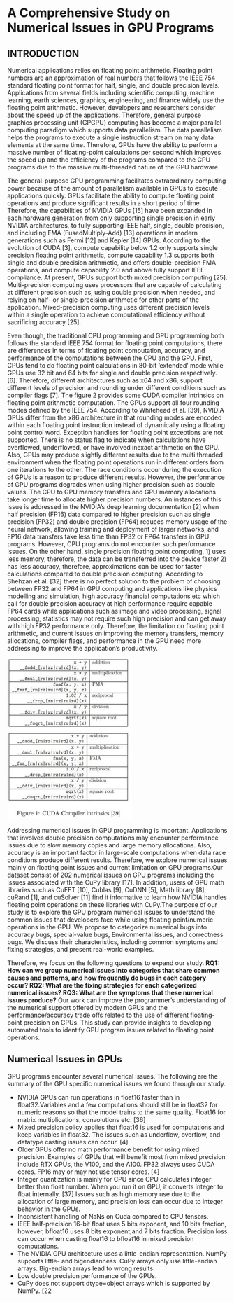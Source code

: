 # A Comprehensive Study on Numerical Issues in GPU Programs

## INTRODUCTION

Numerical applications relies on floating point arithmetic. Floating point numbers are an approximation of real
numbers that follows the IEEE 754 standard floating point format for half, single, and double precision levels.
Applications from several fields including scientific computing, machine learning, earth sciences, graphics, engineering, and finance widely use the floating point arithmetic. However, developers and researchers consider
about the speed up of the applications. Therefore, general purpose graphics processing unit (GPGPU) computing has become a major parallel computing paradigm which supports data parallelism. The data parallelism
helps the programs to execute a single instruction stream on many data elements at the same time. Therefore,
GPUs have the ability to perform a massive number of floating-point calculations per second which improves the
speed up and the efficiency of the programs compared to the CPU programs due to the massive multi-threaded
nature of the GPU hardware.

The general-purpose GPU programming facilitates extraordinary computing power because of the amount
of parallelism available in GPUs to execute applications quickly. GPUs facilitate the ability to compute floating
point operations and produce significant results in a short period of time. Therefore, the capabilities of NVIDIA
GPUs [15] have been expanded in each hardware generation from only supporting single precision in early
NVIDIA architectures, to fully supporting IEEE half, single, double precision, and including FMA (FusedMultiply-Add) [13] operations in modern generations such as Fermi [12] and Kepler [14] GPUs. According to
the evolution of CUDA [3], compute capability below 1.2 only supports single precision floating point arithmetic,
compute capability 1.3 supports both single and double precision arithmetic, and offers double-precision FMA
operations, and compute capability 2.0 and above fully support IEEE compliance. At present, GPUs support
both mixed precision computing [25]. Multi-precision computing uses processors that are capable of calculating
at different precision such as, using double precision when needed, and relying on half- or single-precision
arithmetic for other parts of the application. Mixed-precision computing uses different precision levels within a
single operation to achieve computational efficiency without sacrificing accuracy [25].

Even though, the traditional CPU programming and GPU programming both follows the standard IEEE 754 format for floating point computations, there are differences in terms of floating point computation, accuracy, and performance of the computations between the CPU and the GPU. First, CPUs tend to do floating point calculations in 80-bit ‘extended’ mode while GPUs use 32 bit and 64 bits for single and double precision respectively. [6]. Therefore, different architectures such as x64 and x86, support different levels of precision and rounding under different conditions such as compiler flags [7]. The figure 2 provides some CUDA compiler intrinsics on floating point arithmetic computation. The GPUs support all four rounding modes defined by the IEEE 754. According to Whitehead et al. [39], NVIDIA GPUs differ from the x86 architecture in that rounding modes are encoded within each floating point instruction instead of dynamically using a floating point control word. Exception handlers for floating point exceptions are not supported. There is no status flag to indicate when calculations have overflowed, underflowed, or have involved inexact arithmetic on the GPU. Also, GPUs may produce slightly different results due to the multi threaded environment when the floating point operations run in different orders from one iterations to the other. The race conditions occur during the execution of GPUs is a reason to produce different results. However, the performance of GPU programs degrades when using higher precision such as double values. The CPU to GPU memory transfers and GPU memory allocations take longer time to allocate higher precision numbers. An instances of this issue is addressed in the NVIDIA’s deep learning documentation [2] when half precision (FP16) data compared to higher precision such as single precision (FP32) and double precision (FP64) reduces memory usage of the neural network, allowing training and deployment of larger networks, and FP16 data transfers take less time than FP32 or FP64 transfers in GPU programs. However, CPU programs do not encounter such performance issues. On the other hand, single precision floating point computing, 1) uses less memory, therefore, the data can be transferred into the device faster 2) has less accuracy, therefore, approximations can be used for faster calculations compared to double precision computing. According to Shehzan et al. [32] there is no perfect solution to the problem of choosing between FP32 and FP64 in GPU computing and applications like physics modelling and simulation, high accuracy financial computations etc which call for double precision accuracy at high performance require capable FP64 cards while applications such as image and video processing, signal processing, statistics may not require such high precision and can get away with high FP32 performance only. Therefore, the limitation on floating point arithmetic, and current issues on improving the memory transfers, memory allocations, compiler flags, and performance in the GPU need more addressing to improve the application’s productivity.

![This is an image](https://github.com/Ravishka123/Numerical-Issues-in-GPU-programs/blob/main/Resources/Figure1.JPG)

Addressing numerical issues in GPU programming is important. Applications that involves double precision
computations may encounter performance issues due to slow memory copies and large memory allocations.
Also, accuracy is an important factor in large-scale computations when data race conditions produce different
results. Therefore, we explore numerical issues mainly on floating point issues and current limitation on GPU
programs.Our dataset consist of 202 numerical issues on GPU programs including the issues associated with
the CuPy library [17]. In addition, users of GPU math libraries such as CuFFT [10], Cublas [9], CuDNN [5],
Math library [8], cuRand [1], and cuSolver [11] find it informative to learn how NVIDIA handles floating point
operations on these libraries with CuPy.The purpose of our study is to explore the GPU program numerical
issues to understand the common issues that developers face while using floating point/numeric operations in
the GPU. We propose to categorize numerical bugs into accuracy bugs, special-value bugs, Environmental issues,
and correctness bugs. We discuss their characteristics, including common symptoms and fixing strategies, and
present real-world examples.

Therefore, we focus on the following questions to expand our study.
**RQ1: How can we group numerical issues into categories that share common causes and
patterns, and how frequently do bugs in each category occur?
RQ2: What are the fixing strategies for each categorized numerical issues?
RQ3: What are the symptoms that these numerical issues produce?**
Our work can improve the programmer’s understanding of the numerical support offered by modern GPUs
and the performance/accuracy trade offs related to the use of different floating-point precision on GPUs. This
study can provide insights to developing automated tools to identify GPU program issues related to floating
point operations.

## Numerical Issues in GPUs

GPU programs encounter several numerical issues. The following are the summary of the GPU specific numerical
issues we found through our study.

- NVIDIA GPUs can run operations in float16 faster than in float32.Variables and a few computations
should still be in float32 for numeric reasons so that the model trains to the same quality. Float16 for
matrix multiplications, convolutions etc. [36]
- Mixed precision policy applies that float16 is used for computations and keep variables in float32. The
issues such as underflow, overflow, and datatype casting issues can occur. [4]
- Older GPUs offer no math performance benefit for using mixed precision. Examples of GPUs that will
benefit most from mixed precision include RTX GPUs, the V100, and the A100. FP32 always uses CUDA
cores. FP16 may or may not use tensor cores. [4]
- Integer quantization is mainly for CPU since CPU calculates integer better than float number. When
you run it on GPU, it converts integer to float internally. [37] Issues such as high memory use due to the
allocation of large memory, and precision loss can occur due to integer behavior in the GPUs.
- Inconsistent handling of NaNs on Cuda compared to CPU tensors.
- IEEE half-precision 16-bit float uses 5 bits exponent, and 10 bits fraction, however, bfloat16 uses 8 bits
exponent,and 7 bits fraction. Precision loss can occur when casting float16 to bfloat16 in mixed precision
computations.
- The NVIDIA GPU architecture uses a little-endian representation. NumPy supports little- and bigendianness. CuPy arrays only use little-endian arrays. Big-endian arrays lead to wrong results.
- Low double precision performance of the GPUs.
- CuPy does not support dtype=object arrays which is supported by NumPy. [22
